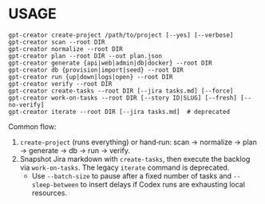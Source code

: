 # USAGE

```
gpt-creator create-project /path/to/project [--yes] [--verbose]
gpt-creator scan --root DIR
gpt-creator normalize --root DIR
gpt-creator plan --root DIR --out plan.json
gpt-creator generate {api|web|admin|db|docker} --root DIR
gpt-creator db {provision|import|seed} --root DIR
gpt-creator run {up|down|logs|open} --root DIR
gpt-creator verify --root DIR
gpt-creator create-tasks --root DIR [--jira tasks.md] [--force]
gpt-creator work-on-tasks --root DIR [--story ID|SLUG] [--fresh] [--no-verify]
gpt-creator iterate --root DIR [--jira tasks.md]  # deprecated
```
Common flow:
1) `create-project` (runs everything) or hand‑run: scan → normalize → plan → generate → db → run → verify.
2) Snapshot Jira markdown with `create-tasks`, then execute the backlog via `work-on-tasks`. The legacy `iterate` command is deprecated.
   - Use `--batch-size` to pause after a fixed number of tasks and `--sleep-between` to insert delays if Codex runs are exhausting local resources.
